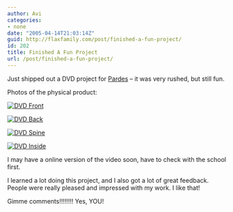 ```yaml
---
author: Avi
categories:
- none
date: "2005-04-14T21:03:14Z"
guid: http://flaxfamily.com/post/finished-a-fun-project/
id: 202
title: Finished A Fun Project
url: /post/finished-a-fun-project/
---
```

Just shipped out a DVD project for [Pardes](http://pardes.org.il/) &#8211; it was very rushed, but still fun.

Photos of the physical product:

[![DVD Front](http://flaxfamily.com/uploads/thumb-pardes_dvd_front.jpg)](http://flaxfamily.com/uploads/pardes_dvd_front.jpg)

[![DVD Back](http://flaxfamily.com/uploads/thumb-pardes_dvd_back.jpg)](http://flaxfamily.com/uploads/pardes_dvd_back.jpg)

[![DVD Spine](http://flaxfamily.com/uploads/thumb-pardes_dvd_spine.jpg)](http://flaxfamily.com/uploads/pardes_dvd_spine.jpg)

[![DVD Inside](http://flaxfamily.com/uploads/thumb-pardes_dvd_inside.jpg)](http://flaxfamily.com/uploads/pardes_dvd_inside.jpg)

I may have a online version of the video soon, have to check with the school first.

I learned a lot doing this project, and I also got a lot of great feedback. People were really pleased and impressed with my work. I like that!

Gimme comments!!!!!!!! Yes, YOU!